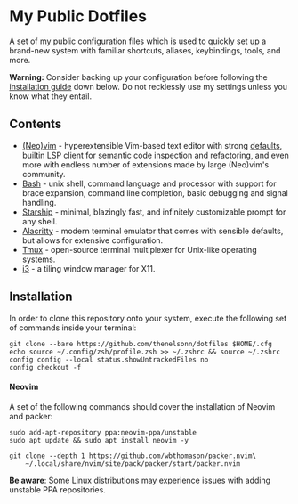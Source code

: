 # My Public Dotfiles

A set of my public configuration files which is used to quickly 
set up a brand-new system with familiar shortcuts, aliases, 
keybindings, tools, and more.

**Warning:** Consider backing up your configuration
before following the [installation guide](#installation)
down below. Do not recklessly use my settings unless you know
what they entail.

## Contents

- [(Neo)vim](https://neovim.io) - hyperextensible Vim-based text editor
with strong [defaults](https://neovim.io/doc/user/vim_diff.html#nvim-defaults),
builtin LSP client for semantic code inspection and refactoring, and even more
with endless number of extensions made by large (Neo)vim's community.
- [Bash](https://github.com/bminor/bash) - unix shell, command language and processor 
with support for brace expansion, command line completion, 
basic debugging and signal handling.
- [Starship](https://starship.rs) - minimal, blazingly fast, and infinitely
customizable prompt for any shell.
- [Alacritty](https://github.com/alacritty/alacritty) - modern terminal emulator 
that comes with sensible defaults, but allows for extensive configuration.
- [Tmux](https://github.com/tmux/tmux) - open-source terminal multiplexer for 
Unix-like operating systems.
- [i3](https://github.com/i3/i3) - a tiling window manager for X11.

## Installation

In order to clone this repository onto your system, execute the following 
set of commands inside your terminal:
    
    git clone --bare https://github.com/thenelsonn/dotfiles $HOME/.cfg
    echo source ~/.config/zsh/profile.zsh >> ~/.zshrc && source ~/.zshrc
    config config --local status.showUntrackedFiles no
    config checkout -f

#### Neovim

A set of the following commands should cover the installation of
Neovim and packer:

    sudo add-apt-repository ppa:neovim-ppa/unstable
    sudo apt update && sudo apt install neovim -y

    git clone --depth 1 https://github.com/wbthomason/packer.nvim\
        ~/.local/share/nvim/site/pack/packer/start/packer.nvim


**Be aware**: Some Linux distributions may experience issues with 
adding unstable PPA repositories. 
